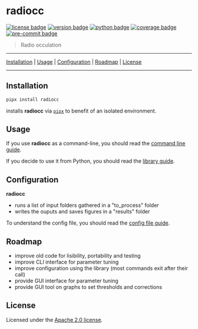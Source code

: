 # radiocc

[![license badge]][license file]
[![version badge]][pypi url]
[![python badge]][python url]
[![coverage badge]][coverage url]
[![pre-commit badge]][pre-commit url]

> Radio occulation

---

[Installation](#installation) |
[Usage](#usage) |
[Configuration](#configuration) |
[Roadmap](#roadmap) |
[License](#license)

---

## Installation

```sh
pipx install radiocc
```

installs **radiocc** via [`pipx`][pipx url] to benefit of an isolated environment.

## Usage

If you use **radiocc** as a command-line, you should read the
[command line guide][command-line-guide file].

If you decide to use it from Python, you should read the
[library guide][library-guide file].

## Configuration

**radiocc**
+ runs a list of input folders gathered in a "to_process" folder
+ writes the ouputs and saves figures in a "results" folder

To understand the config file, you should read the
[config file guide][config-file-guide file].

## Roadmap

+ improve old code for lisibility, portability and testing
+ improve CLI interface for parameter tuning
+ improve configuration using the library (most commands exit after their call)
+ provide GUI interface for parameter tuning
+ provide GUI tool on graphs to set thresholds and corrections

## License

Licensed under the [Apache 2.0 license][license file].

[repo url]: https://gitlab-as.oma.be/gregoireh/radiocc
[pypi url]: https://pypi.org/project/radiocc
[pre-commit file]: https://gitlab-as.oma.be/gregoireh/radiocc/-/raw/main/.pre-commit-config.yaml
[command-line-guide file]: https://gitlab-as.oma.be/gregoireh/radiocc/-/blob/main/docs/command-line-guide.md
[library-guide file]: https://gitlab-as.oma.be/gregoireh/radiocc/-/blob/main/docs/library-guide.md
[config-file-guide file]: https://gitlab-as.oma.be/gregoireh/radiocc/-/blob/main/docs/config-file-guide.md
[license file]: https://gitlab-as.oma.be/gregoireh/radiocc/-/raw/main/LICENSE
[license badge]: https://img.shields.io/badge/License-Apache%202.0-blue.svg
[coverage badge]: https://img.shields.io/badge/coverage-0%25-red
[coverage url]: https://github.com/pytest-dev/pytest-cov
[version badge]: https://img.shields.io/badge/version-0.6.9-blue
[python url]: https://www.python.org/
[python badge]: https://img.shields.io/badge/python->=3.9,<3.10-blue
[pre-commit url]: https://pre-commit.com
[pre-commit badge]: https://img.shields.io/badge/pre--commit-enabled-brightgreen?logo=pre-commit&logoColor=white
[poetry url]: https://python-poetry.org/docs
[flake8 url]: https://flake8.pycqa.org/en/latest
[isort url]: https://github.com/timothycrosley/isort
[mypy url]: http://mypy-lang.org
[black url]: https://github.com/psf/black
[pytest url]: https://docs.pytest.org/en/latest
[pipx url]: https://github.com/pypa/pipx
